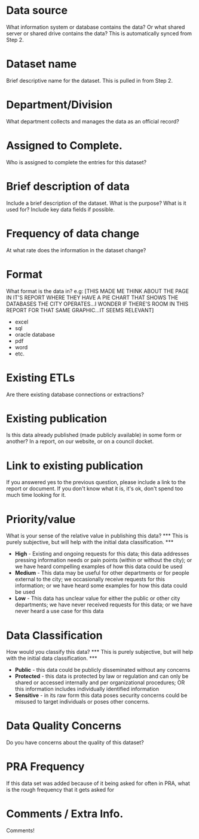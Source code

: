 # Data source
What information system or database contains the data? Or what shared server or shared drive contains the data?  This is automatically synced from Step 2.

# Dataset name
Brief descriptive name for the dataset.  This is pulled in from Step 2.

# Department/Division
What department collects and manages the data as an official record?

# Assigned to Complete.
Who is assigned to complete the entries for this dataset?

# Brief description of data
Include a brief description of the dataset. 
What is the purpose? What is it used for? Include key data fields if possible.

# Frequency of data change
At what rate does the information in the dataset change?

# Format
What format is the data in? e.g: [THIS MADE ME THINK ABOUT THE PAGE IN IT'S REPORT WHERE THEY HAVE A PIE CHART THAT SHOWS THE DATABASES THE CITY OPERATES...I WONDER IF THERE'S ROOM IN THIS REPORT FOR THAT SAME GRAPHIC...IT SEEMS RELEVANT]
 * excel
 * sql
 * oracle database
 * pdf
 * word
 * etc.

# Existing ETLs
Are there existing database connections or extractions?

# Existing publication
Is this data already published (made publicly available) in some form or another?  In a report, on our website, or on a council docket.

# Link to existing publication
If you answered yes to the previous question, please include a link to the report or document.  If you don't know what it is, it's ok, don't spend too much time looking for it.

# Priority/value
What is your sense of the relative value in publishing this data?  *** This is purely subjective, but will help with the initial data classification. ***
* **High** - Existing and ongoing requests for this data; this data addresses pressing information needs or pain points (within or without the city); or we have heard compelling examples of how this data could be used
* **Medium** - This data may be useful for other departments or for people external to the city; we occasionally receive requests for this information; or we have heard some examples for how this data could be used
* **Low** - This data has unclear value for either the public or other city departments; we have never received requests for this data; or we have never heard a use case for this data


# Data Classification
How would you classify this data?  *** This is purely subjective, but will help with the initial data classification. ***
* **Public** - this data could be publicly disseminated without any concerns
* **Protected** - this data is protected by law or regulation and can only be shared or accessed internally and per organizational procedures; OR this information includes individually identified information
* **Sensitive** - in its raw form this data poses security concerns could be misused to target individuals or poses other concerns.

# Data Quality Concerns
Do you have concerns about the quality of this dataset?

# PRA Frequency
If this data set was added because of it being asked for often in PRA, what is the rough frequency that it gets asked for


# Comments / Extra Info.
Comments!